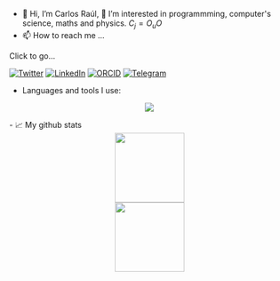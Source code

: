 - 👋 Hi, I’m Carlos Raúl, 👀 I’m interested in programmming, computer's science, maths and physics. $C_j=O_uO$
- 📫 How to reach me ...

Click to go... 
  
[![Twitter][1.2]][1] [![LinkedIn][2.2]][2] [![ORCID][3.2]][3] [![Telegram][4.2]][4]
  
[1.2]: https://s4.uupload.ir/files/twitter_prkb.png
[2.2]: https://s4.uupload.ir/files/linkedin_amwn.png
[3.2]: https://avatars.githubusercontent.com/u/1122775?s=200&v=4
[4.2]: https://s4.uupload.ir/files/telegram_q47u.png
  
[1]: https://twitter.com/carlosraulps
[2]: https://www.linkedin.com/in/carlos-ra%C3%BAl-p-s-b2b86624b/
[3]: https://orcid.org/0000-0003-2164-5265
[4]: https://telegram.me/Carlos_Raul_CrlsRl

- Languages and tools I use:  
<p align="center">
  <a href="https://skillicons.dev">
    <img src="https://skillicons.dev/icons?i=bash,linux,git,github,vscode,vim,neovim,markdown,latex,fortran,r,py,ai,ps" />
  </a>
</p>
- 📈 My github stats

<div align="center">
  <img height="125px" src="https://github-readme-stats.vercel.app/api?username=c4rlosr4ul&show_icons=true&theme=dark" />
 </div>
 <div align="center">
  <img height="125px" src="https://github-readme-stats.vercel.app/api/top-langs/?username=c4rlosr4ul&hide=html&layout=compact&theme=dark" />
 </div>
<!---
CrlsPrm/CrlsPrm is a ✨ special ✨ repository because its `README.md` (this file) appears on your GitHub profile.
You can click the Preview link to take a look at your changes.
--->

